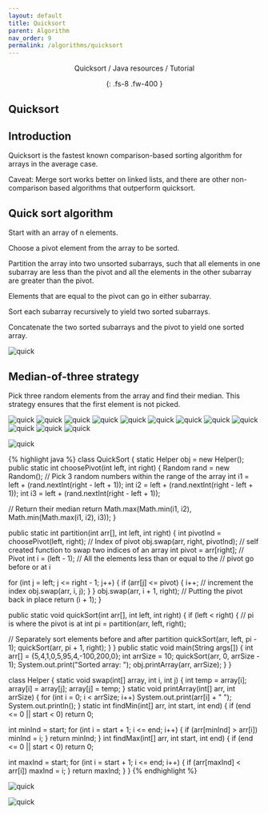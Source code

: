 ```yaml
---
layout: default
title: Quicksort
parent: Algorithm
nav_order: 9
permalink: /algorithms/quicksort
---
```

<div align="center" markdown="1">
Quicksort / Java resources / Tutorial

{: .fs-8 .fw-400 }
</div>

## Quicksort

## Introduction

Quicksort is the fastest known comparison-based sorting algorithm for arrays in the average case.

Caveat: Merge sort works better on linked lists, and there are other non-comparison based algorithms that outperform quicksort.

## Quick sort algorithm
Start with an array of n elements.

Choose a pivot element from the array to be sorted.

Partition the array into two unsorted subarrays, such that all elements in one subarray are less than the pivot and all the elements in the other subarray are greater than the pivot.

Elements that are equal to the pivot can go in either subarray.

Sort each subarray recursively to yield two sorted subarrays.

Concatenate the two sorted subarrays and the pivot to yield one sorted array.

![quick](https://raw.githubusercontent.com/JavaLvivDev/prog-resources/master/resources/quick/quick.png)

## Median-of-three strategy

Pick three random elements from the array and find their median. This strategy ensures that the first element is not picked.

![quick](https://raw.githubusercontent.com/JavaLvivDev/prog-resources/master/resources/quick/quick1.png)
![quick](https://raw.githubusercontent.com/JavaLvivDev/prog-resources/master/resources/quick/quick2.png)
![quick](https://raw.githubusercontent.com/JavaLvivDev/prog-resources/master/resources/quick/quick3.png)
![quick](https://raw.githubusercontent.com/JavaLvivDev/prog-resources/master/resources/quick/quick4.png)
![quick](https://raw.githubusercontent.com/JavaLvivDev/prog-resources/master/resources/quick/quick5.png)
![quick](https://raw.githubusercontent.com/JavaLvivDev/prog-resources/master/resources/quick/quick6.png)
![quick](https://raw.githubusercontent.com/JavaLvivDev/prog-resources/master/resources/quick/quick7.png)
![quick](https://raw.githubusercontent.com/JavaLvivDev/prog-resources/master/resources/quick/quick8.png)
![quick](https://raw.githubusercontent.com/JavaLvivDev/prog-resources/master/resources/quick/quick9.png)
![quick](https://raw.githubusercontent.com/JavaLvivDev/prog-resources/master/resources/quick/quick10.png)
![quick](https://raw.githubusercontent.com/JavaLvivDev/prog-resources/master/resources/quick/quick11.png)
![quick](https://raw.githubusercontent.com/JavaLvivDev/prog-resources/master/resources/quick/quick12.png)

![quick](https://raw.githubusercontent.com/JavaLvivDev/prog-resources/master/resources/quick/quick13.png)

{% highlight java %}
class QuickSort {
 static Helper obj = new Helper();
 public static int choosePivot(int left, int right) {
  Random rand = new Random();
  // Pick 3 random numbers within the range of the array
  int i1 = left + (rand.nextInt(right - left + 1));
  int i2 = left + (rand.nextInt(right - left + 1));
  int i3 = left + (rand.nextInt(right - left + 1));

  // Return their median
  return Math.max(Math.min(i1, i2), Math.min(Math.max(i1, i2), i3));
 }

 public static int partition(int arr[], int left, int right) {
  int pivotInd = choosePivot(left, right); // Index of pivot
  obj.swap(arr, right, pivotInd); // self created function to swap two indices of an array
  int pivot = arr[right]; // Pivot 
  int i = (left - 1); // All the elements less than or equal to the
  // pivot go before or at i

  for (int j = left; j <= right - 1; j++) {
   if (arr[j] <= pivot) {
    i++; // increment the index 
    obj.swap(arr, i, j);
   }
  }
  obj.swap(arr, i + 1, right); // Putting the pivot back in place
  return (i + 1);
 }

 public static void quickSort(int arr[], int left, int right) {
  if (left < right) {
   // pi is where the pivot is at
   int pi = partition(arr, left, right);

   // Separately sort elements before and after partition 
   quickSort(arr, left, pi - 1);
   quickSort(arr, pi + 1, right);
  }
 }
 public static void main(String args[]) {
  int arr[] = {5,4,1,0,5,95,4,-100,200,0};
  int arrSize = 10;
  quickSort(arr, 0, arrSize - 1);
  System.out.print("Sorted array: ");
  obj.printArray(arr, arrSize);
 }
}

class Helper {
 static void swap(int[] array, int i, int j) {
  int temp = array[i];
  array[i] = array[j];
  array[j] = temp;
 }
 static void printArray(int[] arr, int arrSize) {
  for (int i = 0; i < arrSize; i++)
   System.out.print(arr[i] + " ");
  System.out.println();
 }
 static int findMin(int[] arr, int start, int end) {
  if (end <= 0 || start < 0)
   return 0;

  int minInd = start;
  for (int i = start + 1; i <= end; i++) {
   if (arr[minInd] > arr[i])
    minInd = i;
  }
  return minInd;
 }
 int findMax(int[] arr, int start, int end) {
  if (end <= 0 || start < 0)
   return 0;

  int maxInd = start;
  for (int i = start + 1; i <= end; i++) {
   if (arr[maxInd] < arr[i])
    maxInd = i;
  }
  return maxInd;
 }
}
{% endhighlight %}

![quick](https://raw.githubusercontent.com/JavaLvivDev/prog-resources/master/resources/quick/quick14.png)

![quick](https://raw.githubusercontent.com/JavaLvivDev/prog-resources/master/resources/quick/quick15.png)






